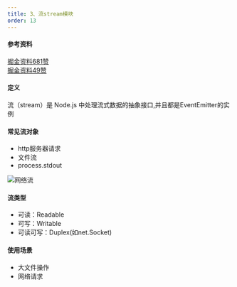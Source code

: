 ```yaml
---
title: 3、流stream模块
order: 13
---
```

#### 参考资料
[掘金资料681赞](https://juejin.cn/post/6844903891083984910)  
[掘金资料49赞](https://juejin.cn/post/6934987500540657701)
#### 定义
流（stream）是 Node.js 中处理流式数据的抽象接口,并且都是EventEmitter的实例  
#### 常见流对象
+ http服务器请求
+ 文件流
+ process.stdout  

![网络流](https://net_stream.jpeg)

#### 流类型
+ 可读：Readable
+ 可写：Writable
+ 可读可写：Duplex(如net.Socket)

 
 #### 使用场景
 + 大文件操作
 + 网络请求
